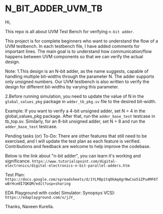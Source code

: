 # N_BIT_ADDER_UVM_TB

Hi,

This repo is all about UVM Test Bench for verifying `n-bit adder`.

This project is for complete beginners who want to understand the flow of a UVM testbench. In each testbench file, I have added comments for important lines. The main goal is to understand how communication/flow happens between UVM components so that we can verify the actual design.

Note:
  1.This design is an N-bit adder, as the name suggests, capable of handling multiple bit-widths through the parameter N. The adder supports only unsigned numbers. Our UVM testbench is also written to verify the design for different bit-widths by varying this parameter.

  2.Before running simulation, you need to update the value of N in the `global_values_pkg` package in `adder_tb_pkg.sv` file to the desired bit-width.

  Example:
  If you want to verify a 4-bit unsigned adder, set N = 4 in the global_values_pkg package. After that, run the `adder_base_test` testcase in tb_top.sv. Similarly, for an 8-bit unsigned adder, set N = 8 and run the `adder_base_test` testcase.

Pending tasks (or) To-Do:
  There are other features that still need to be exercised, and I will update the test plan as each feature is verified. Contributions and feedback are welcome to help improve the codebase.

Below is the link about "n-bit adder", you can learn it's working and significance.
  `https://www.tutorialspoint.com/digital-electronics/digital-electronics-n-bit-parallel-adders.htm`

Test Plan:
 `https://docs.google.com/spreadsheets/d/1YLPBp1tqOkAq4grNwCso51ZPu4MF6TwBrHce0I7QKQM/edit?usp=sharing`

EDA Playground with code( Simulator: Synopsys VCS):
  `https://edaplayground.com/x/jJY_`

Thanks,
Naveen Kurella.
